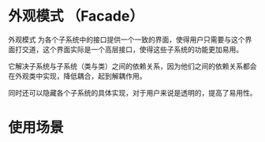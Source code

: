 # 外观模式 （Facade）

外观模式 为各个子系统中的接口提供一个一致的界面，使得用户只需要与这个界面打交道，这个界面实际是一个高层接口，使得这些子系统的功能更加易用。

它解决子系统与子系统（类与类）之间的依赖关系，因为他们之间的依赖关系都会在外观类中实现，降低耦合，起到解耦作用。

同时还可以隐藏各个子系统的具体实现，对于用户来说是透明的，提高了易用性。

# 使用场景